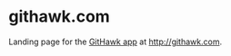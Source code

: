 # githawk.com

Landing page for the [GitHawk app](https://github.com/githawkapp/githawk) at http://githawk.com.
